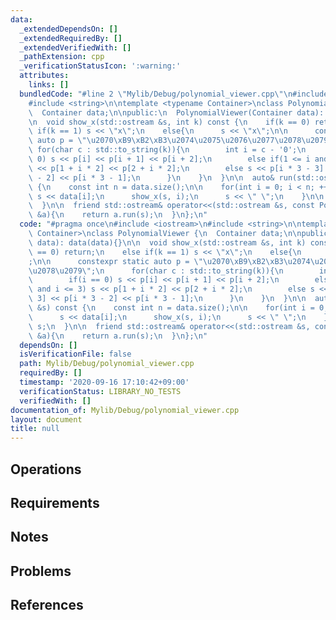 ```yaml
---
data:
  _extendedDependsOn: []
  _extendedRequiredBy: []
  _extendedVerifiedWith: []
  _pathExtension: cpp
  _verificationStatusIcon: ':warning:'
  attributes:
    links: []
  bundledCode: "#line 2 \"Mylib/Debug/polynomial_viewer.cpp\"\n#include <iostream>\n\
    #include <string>\n\ntemplate <typename Container>\nclass PolynomialViewer {\n\
    \  Container data;\n\npublic:\n  PolynomialViewer(Container data): data(data){}\n\
    \n  void show_x(std::ostream &s, int k) const {\n    if(k == 0) return;\n    else\
    \ if(k == 1) s << \"x\";\n    else{\n      s << \"x\";\n\n      constexpr static\
    \ auto p = \"\u2070\xB9\xB2\xB3\u2074\u2075\u2076\u2077\u2078\u2079\";\n     \
    \ for(char c : std::to_string(k)){\n        int i = c - '0';\n        if(i ==\
    \ 0) s << p[i] << p[i + 1] << p[i + 2];\n        else if(1 <= i and i <= 3) s\
    \ << p[1 + i * 2] << p[2 + i * 2];\n        else s << p[i * 3 - 3] << p[i * 3\
    \ - 2] << p[i * 3 - 1];\n      }\n    }\n  }\n\n  auto& run(std::ostream &s) const\
    \ {\n    const int n = data.size();\n\n    for(int i = 0; i < n; ++i){\n     \
    \ s << data[i];\n      show_x(s, i);\n      s << \" \";\n    }\n\n    return s;\n\
    \  }\n\n  friend std::ostream& operator<<(std::ostream &s, const PolynomialViewer\
    \ &a){\n    return a.run(s);\n  }\n};\n"
  code: "#pragma once\n#include <iostream>\n#include <string>\n\ntemplate <typename\
    \ Container>\nclass PolynomialViewer {\n  Container data;\n\npublic:\n  PolynomialViewer(Container\
    \ data): data(data){}\n\n  void show_x(std::ostream &s, int k) const {\n    if(k\
    \ == 0) return;\n    else if(k == 1) s << \"x\";\n    else{\n      s << \"x\"\
    ;\n\n      constexpr static auto p = \"\u2070\xB9\xB2\xB3\u2074\u2075\u2076\u2077\
    \u2078\u2079\";\n      for(char c : std::to_string(k)){\n        int i = c - '0';\n\
    \        if(i == 0) s << p[i] << p[i + 1] << p[i + 2];\n        else if(1 <= i\
    \ and i <= 3) s << p[1 + i * 2] << p[2 + i * 2];\n        else s << p[i * 3 -\
    \ 3] << p[i * 3 - 2] << p[i * 3 - 1];\n      }\n    }\n  }\n\n  auto& run(std::ostream\
    \ &s) const {\n    const int n = data.size();\n\n    for(int i = 0; i < n; ++i){\n\
    \      s << data[i];\n      show_x(s, i);\n      s << \" \";\n    }\n\n    return\
    \ s;\n  }\n\n  friend std::ostream& operator<<(std::ostream &s, const PolynomialViewer\
    \ &a){\n    return a.run(s);\n  }\n};\n"
  dependsOn: []
  isVerificationFile: false
  path: Mylib/Debug/polynomial_viewer.cpp
  requiredBy: []
  timestamp: '2020-09-16 17:10:42+09:00'
  verificationStatus: LIBRARY_NO_TESTS
  verifiedWith: []
documentation_of: Mylib/Debug/polynomial_viewer.cpp
layout: document
title: null
---
```


## Operations

## Requirements

## Notes

## Problems

## References
